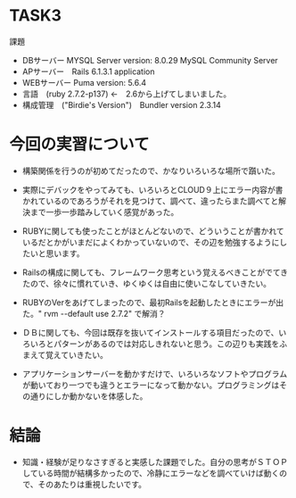 # TASK3
課題
- DBサーバー MYSQL Server version: 8.0.29 MySQL Community Server
- APサーバー　Rails 6.1.3.1 application 
- WEBサーバー Puma version: 5.6.4 
- 言語　(ruby 2.7.2-p137) ←　2.6から上げてしまいました。
- 構成管理　("Birdie's Version")　Bundler version 2.3.14


# 今回の実習について
- 構築関係を行うのが初めてだったので、かなりいろいろな場所で躓いた。
- 実際にデバックをやってみても、いろいろとCLOUD９上にエラー内容が書かれているのであろうがそれを見つけて、調べて、違ったらまた調べてと解決まで一歩一歩踏みしていく感覚があった。
- RUBYに関しても使ったことがほとんどないので、どういうことが書かれているだとかがいまだによくわかっていないので、その辺を勉強するようにしたいと思います。

- Railsの構成に関しても、フレームワーク思考という覚えるべきことがでてきたので、徐々に慣れていき、ゆくゆくは自由に使いこなしていきたい。
- RUBYのVerをあげてしまったので、最初Railsを起動したときにエラーが出た。" rvm --default use 2.7.2"    で解消？

- ＤＢに関しても、今回は既存を抜いてインストールする項目だったので、いろいろとパターンがあるのでは対応しきれないと思う。この辺りも実践をふまえて覚えていきたい。
- アプリケーションサーバーを動かすだけで、いろいろなソフトやプログラムが動いており一つでも違うとエラーになって動かない。プログラミングはその通りにしか動かないを体感した。


# 結論
- 知識・経験が足りなさすぎると実感した課題でした。自分の思考がＳＴＯＰしている時間が結構多かったので、冷静にエラーなどを調べていけば動くので、そのあたりは重視したいです。
